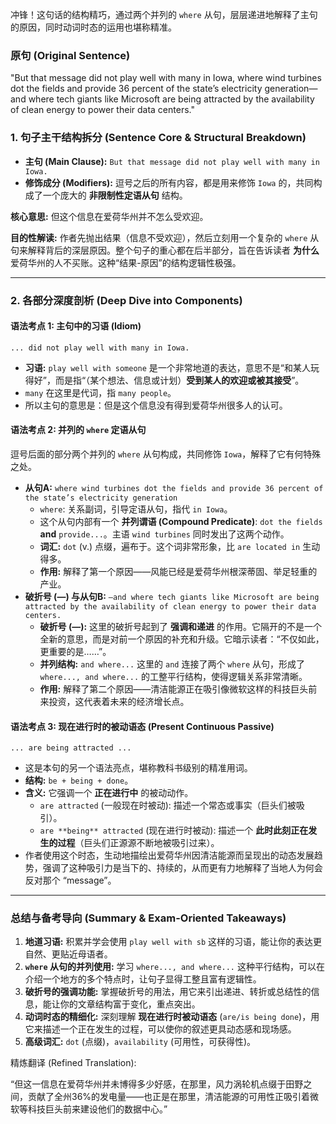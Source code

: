 冲锋！这句话的结构精巧，通过两个并列的 `where` 从句，层层递进地解释了主句的原因，同时动词时态的运用也堪称精准。

### **原句 (Original Sentence)**

"But that message did not play well with many in Iowa, where wind turbines dot the fields and provide 36 percent of the state’s electricity generation—and where tech giants like Microsoft are being attracted by the availability of clean energy to power their data centers."

### **1. 句子主干结构拆分 (Sentence Core & Structural Breakdown)**

- **主句 (Main Clause):** `But that message did not play well with many in Iowa.`
- **修饰成分 (Modifiers):** 逗号之后的所有内容，都是用来修饰 `Iowa` 的，共同构成了一个庞大的 **非限制性定语从句** 结构。

**核心意思:** 但这个信息在爱荷华州并不怎么受欢迎。

**目的性解读:** 作者先抛出结果（信息不受欢迎），然后立刻用一个复杂的 `where` 从句来解释背后的深层原因。整个句子的重心都在后半部分，旨在告诉读者 **为什么** 爱荷华州的人不买账。这种“结果-原因”的结构逻辑性极强。

------

### **2. 各部分深度剖析 (Deep Dive into Components)**

#### **语法考点 1: 主句中的习语 (Idiom)**

```
... did not play well with many in Iowa.
```

- **习语:** `play well with someone` 是一个非常地道的表达，意思不是“和某人玩得好”，而是指“（某个想法、信息或计划）**受到某人的欢迎或被其接受**”。
- `many` 在这里是代词，指 `many people`。
- 所以主句的意思是：但是这个信息没有得到爱荷华州很多人的认可。

#### **语法考点 2: 并列的 `where` 定语从句**

逗号后面的部分两个并列的 `where` 从句构成，共同修饰 `Iowa`，解释了它有何特殊之处。

- **从句A:** `where wind turbines dot the fields and provide 36 percent of the state’s electricity generation`
  - `where`: 关系副词，引导定语从句，指代 `in Iowa`。
  - 这个从句内部有一个 **并列谓语 (Compound Predicate)**: `dot the fields` **and** `provide...`。主语 `wind turbines` 同时发出了这两个动作。
  - **词汇:** `dot` (v.) 点缀，遍布于。这个词非常形象，比 `are located in` 生动得多。
  - **作用:** 解释了第一个原因——风能已经是爱荷华州根深蒂固、举足轻重的产业。
- **破折号 (—) 与从句B:** `—and where tech giants like Microsoft are being attracted by the availability of clean energy to power their data centers.`
  - **破折号 (—):** 这里的破折号起到了 **强调和递进** 的作用。它隔开的不是一个全新的意思，而是对前一个原因的补充和升级。它暗示读者：“不仅如此，更重要的是……”。
  - **并列结构:** `and where...` 这里的 `and` 连接了两个 `where` 从句，形成了 `where..., and where...` 的工整平行结构，使得逻辑关系非常清晰。
  - **作用:** 解释了第二个原因——清洁能源正在吸引像微软这样的科技巨头前来投资，这代表着未来的经济增长点。

#### **语法考点 3: 现在进行时的被动语态 (Present Continuous Passive)**

```
... are being attracted ...
```

- 这是本句的另一个语法亮点，堪称教科书级别的精准用词。
- **结构:** `be + being + done`。
- **含义:** 它强调一个 **正在进行中** 的被动动作。
  - `are attracted` (一般现在时被动): 描述一个常态或事实（巨头们被吸引）。
  - `are **being** attracted` (现在进行时被动): 描述一个 **此时此刻正在发生的过程**（巨头们正源源不断地被吸引过来）。
- 作者使用这个时态，生动地描绘出爱荷华州因清洁能源而呈现出的动态发展趋势，强调了这种吸引力是当下的、持续的，从而更有力地解释了当地人为何会反对那个 “message”。

------

### **总结与备考导向 (Summary & Exam-Oriented Takeaways)**

1. **地道习语:** 积累并学会使用 `play well with sb` 这样的习语，能让你的表达更自然、更贴近母语者。
2. **`where` 从句的并列使用:** 学习 `where..., and where...` 这种平行结构，可以在介绍一个地方的多个特点时，让句子显得工整且富有逻辑性。
3. **破折号的强调功能:** 掌握破折号的用法，用它来引出递进、转折或总结性的信息，能让你的文章结构富于变化，重点突出。
4. **动词时态的精细化:** 深刻理解 **现在进行时被动语态** (`are/is being done`)，用它来描述一个正在发生的过程，可以使你的叙述更具动态感和现场感。
5. **高级词汇:** `dot` (点缀)，`availability` (可用性，可获得性)。

精炼翻译 (Refined Translation):

“但这一信息在爱荷华州并未博得多少好感，在那里，风力涡轮机点缀于田野之间，贡献了全州36%的发电量——也正是在那里，清洁能源的可用性正吸引着微软等科技巨头前来建设他们的数据中心。”